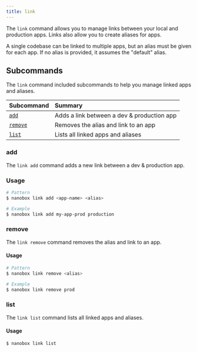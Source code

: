 ```yaml
---
title: link
---
```


The `link` command allows you to manage links between your local and production apps. Links also allow you to create aliases for apps.

A single codebase can be linked to multiple apps, but an alias must be given for each app. If no alias is provided, it assumes the "default" alias.

## Subcommands
The `link` command included subcommands to help you manage linked apps and aliases.

| Subcommand          | Summary                                     |
|:--------------------|:--------------------------------------------|
| [`add`](#add)       | Adds a link between a dev & production app  |
| [`remove`](#remove) | Removes the alias and link to an app        |
| [`list`](#list)     | Lists all linked apps and aliases           |

### add
The `link add` command adds a new link between a dev & production app.

### Usage
```bash
# Pattern
$ nanobox link add <app-name> <alias>

# Example
$ nanobox link add my-app-prod production
```

### remove
The `link remove` command removes the alias and link to an app.

#### Usage
```bash
# Pattern
$ nanobox link remove <alias>

# Example
$ nanobox link remove prod
```


### list
The `link list` command lists all linked apps and aliases.

#### Usage
```bash
$ nanobox link list
```
